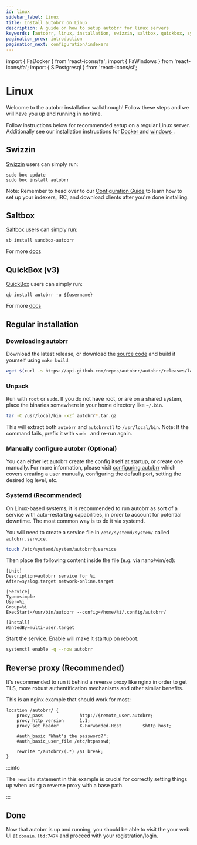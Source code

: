 ```yaml
---
id: linux
sidebar_label: Linux
title: Install autobrr on Linux
description: A guide on how to setup autobrr for linux servers
keywords: [autobrr, linux, installation, swizzin, saltbox, quickbox, systemd]
pagination_prev: introduction
pagination_next: configuration/indexers
---
```


import { FaDocker } from 'react-icons/fa';
import { FaWindows } from 'react-icons/fa';
import { SiPostgresql } from 'react-icons/si';

# Linux

Welcome to the autobrr installation walkthrough!
Follow these steps and we will have you up and running in no time.

Follow instructions below for recommended setup on a regular Linux server.
Additionally see our installation instructions for [Docker <FaDocker />](/installation/docker) and [windows <FaWindows />](/installation/windows).

## Swizzin

[Swizzin](https://swizzin.ltd/) users can simply run:

```
sudo box update
sudo box install autobrr
```

Note: Remember to head over to our [Configuration Guide](/configuration/indexers) to learn how to set up your indexers, IRC, and download clients after you're done installing.

## Saltbox

[Saltbox](https://saltbox.dev/) users can simply run:

```
sb install sandbox-autobrr
```

For more [docs](https://docs.saltbox.dev/sandbox/apps/autobrr/)

## QuickBox (v3)

[QuickBox](https://quickbox.io/) users can simply run:

```
qb install autobrr -u ${username}
```

For more [docs](https://quickbox.io/knowledge-base/v3/applications-v3/autobrr-applications-v3/autobrr-quick-reference/)

## Regular installation

### Downloading autobrr

Download the latest release, or download the [source code](https://github.com/autobrr/autobrr/releases/latest) and build it yourself using `make build`.

```bash
wget $(curl -s https://api.github.com/repos/autobrr/autobrr/releases/latest | grep download | grep linux_x86_64 | cut -d\" -f4)
```

### Unpack

Run with `root` or `sudo`. If you do not have root, or are on a shared system, place the binaries somewhere in your home directory like `~/.bin`.

```bash
tar -C /usr/local/bin -xzf autobrr*.tar.gz
```

This will extract both `autobrr` and `autobrrctl` to `/usr/local/bin`.
Note: If the command fails, prefix it with `sudo ` and re-run again.

### Manually configure autobrr (Optional)

You can either let autobrr create the config itself at startup, or create one manually. For more information, please visit [configuring autobrr](../configuration/autobrr) which covers creating a user manually, configuring the default port, setting the desired log level, etc.

### Systemd (Recommended)

On Linux-based systems, it is recommended to run autobrr as sort of a service with auto-restarting capabilities, in order to account for potential downtime. The most common way is to do it via systemd.

You will need to create a service file in `/etc/systemd/system/` called `autobrr.service`.

```bash
touch /etc/systemd/system/autobrr@.service
```

Then place the following content inside the file (e.g. via nano/vim/ed):

```systemd title="/etc/systemd/system/autobrr@.service"
[Unit]
Description=autobrr service for %i
After=syslog.target network-online.target

[Service]
Type=simple
User=%i
Group=%i
ExecStart=/usr/bin/autobrr --config=/home/%i/.config/autobrr/

[Install]
WantedBy=multi-user.target
```

Start the service. Enable will make it startup on reboot.

```bash
systemctl enable -q --now autobrr
```

## Reverse proxy (Recommended)

It's recommended to run it behind a reverse proxy like nginx in order to get TLS, more robust authentification mechanisms and other similar benefits.

This is an nginx example that should work for most:

```nginx
location /autobrr/ {
    proxy_pass              http://$remote_user.autobrr;
    proxy_http_version      1.1;
    proxy_set_header        X-Forwarded-Host        $http_host;

    #auth_basic "What's the password?";
    #auth_basic_user_file /etc/htpasswd;

    rewrite ^/autobrr/(.*) /$1 break;
}
```

:::info

The `rewrite` statement in this example is crucial for correctly setting things up when using a reverse proxy with a base path.

:::

## Done

Now that autobrr is up and running, you should be able to visit the your web UI at `domain.ltd:7474` and proceed with your registration/login.
